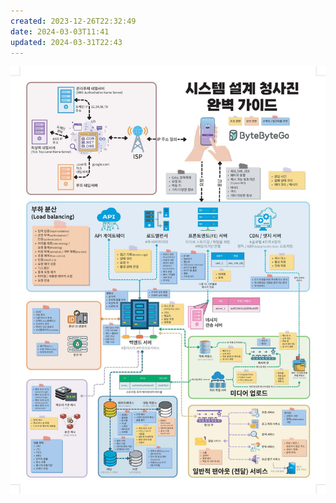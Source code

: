 ```yaml
---
created: 2023-12-26T22:32:49
date: 2024-03-03T11:41
updated: 2024-03-31T22:43
---
```

![Pasted image 20231226223250](real-resource-image/Pasted%20image%2020231226223250.png)